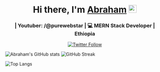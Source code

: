<div align="center">
<h1 align='center'>Hi there, I'm <a href="https://hemant.codes">Abraham</a> <img src="https://media.giphy.com/media/hvRJCLFzcasrR4ia7z/giphy.gif" width="25px"> </h1>
</div>

<div align="center">
<h3>  | Youtuber: /@purewebstar | 💻 MERN Stack Developer | Ethiopia </h3>
</div>


<p align="center">
<a align='center' href="https://twitter.com/purewebstar"><img alt="Twitter Follow" src="https://img.shields.io/twitter/follow/purewebstar?style=for-the-badge&color=09f&labelColor=black&logo=twitter&label=@purewebstar"></a>
</p>

![Abraham's GitHub stats](https://github-readme-stats.vercel.app/api?username=abriilo&theme=radical&show_icons=true&count_private=true)
![GitHub Streak](https://github-readme-streak-stats.herokuapp.com/?user=abriilo&theme=radical)

![Top Langs](https://github-readme-stats.vercel.app/api/top-langs/?username=abriilo&theme=radical&langs_count=8)

